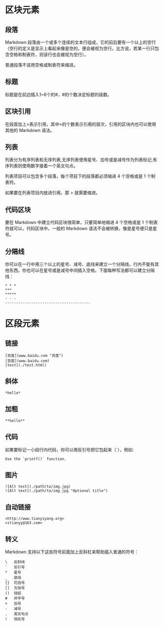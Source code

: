 # 区块元素

## 段落

Markdown 段落由一个或多个连续的文本行组成，它的前后要有一个以上的空行（空行的定义是显示上看起来像是空的，便会被视为空行。比方说，若某一行只包含空格和制表符，则该行也会被视为空行）。

普通段落不该用空格或制表符来缩进。

## 标题

标题是在前边插入1~6个的#，#的个数决定标题的级数。

## 区块引用

在段首加上>表示引用，其中>的个数表示引用的层次，引用的区块内也可以使用其他的 Markdown 语法。

## 列表

列表分为有序列表和无序列表,无序列表使用星号、加号或是减号作为列表标记,有序列表则使用数字接着一个英文句点。

列表项目可以包含多个段落，每个项目下的段落都必须缩进 4 个空格或是 1 个制表符。

如果要在列表项目内放进引用，那 > 就需要缩进。

## 代码区块

要在 Markdown 中建立代码区块很简单，只要简单地缩进 4 个空格或是 1 个制表符就可以，代码区块中，一般的 Markdown 语法不会被转换，像是星号便只是星号。

## 分隔线

你可以在一行中用三个以上的星号、减号、底线来建立一个分隔线，行内不能有其他东西。你也可以在星号或是减号中间插入空格。下面每种写法都可以建立分隔线：

    * * *
    ***
    *****
    - - -
    ---------------------------------------

# 区段元素

## 链接

    [百度](www.baidu.com "百度")
    [百度](www.baidu.com)
    [test](./test.html)

## 斜体

    *hello*

## 加粗

    **hello**

## 代码

如果要标记一小段行内代码，你可以用反引号把它包起来（`），例如:

    Use the `printf()` function.

## 图片

    ![Alt text](./path/to/img.jpg)
    ![Alt text](./path/to/img.jpg "Optional title")

## 自动链接

    <http://www.tianyiyang.org>
    <itianyy@163.com>

## 转义

Markdown 支持以下这些符号前面加上反斜杠来帮助插入普通的符号：

    \   反斜线
    `   反引号
    *   星号
    _   底线
    {}  花括号
    []  方括号
    ()  括弧
    #   井字号
    +   加号
    -   减号
    .   英文句点
    !   惊叹号
